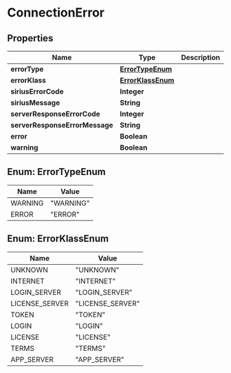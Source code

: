 

# ConnectionError


## Properties

| Name | Type | Description | Notes |
|------------ | ------------- | ------------- | -------------|
|**errorType** | [**ErrorTypeEnum**](#ErrorTypeEnum) |  |  |
|**errorKlass** | [**ErrorKlassEnum**](#ErrorKlassEnum) |  |  |
|**siriusErrorCode** | **Integer** |  |  |
|**siriusMessage** | **String** |  |  |
|**serverResponseErrorCode** | **Integer** |  |  [optional] |
|**serverResponseErrorMessage** | **String** |  |  [optional] |
|**error** | **Boolean** |  |  [optional] |
|**warning** | **Boolean** |  |  [optional] |



## Enum: ErrorTypeEnum

| Name | Value |
|---- | -----|
| WARNING | &quot;WARNING&quot; |
| ERROR | &quot;ERROR&quot; |



## Enum: ErrorKlassEnum

| Name | Value |
|---- | -----|
| UNKNOWN | &quot;UNKNOWN&quot; |
| INTERNET | &quot;INTERNET&quot; |
| LOGIN_SERVER | &quot;LOGIN_SERVER&quot; |
| LICENSE_SERVER | &quot;LICENSE_SERVER&quot; |
| TOKEN | &quot;TOKEN&quot; |
| LOGIN | &quot;LOGIN&quot; |
| LICENSE | &quot;LICENSE&quot; |
| TERMS | &quot;TERMS&quot; |
| APP_SERVER | &quot;APP_SERVER&quot; |



